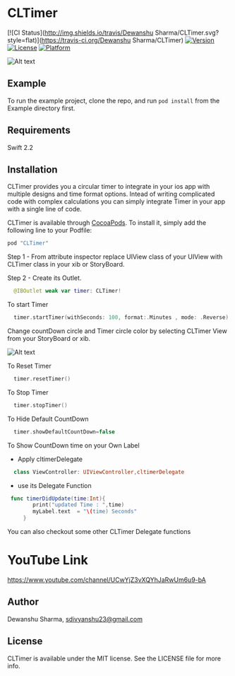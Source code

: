 # CLTimer

[![CI Status](http://img.shields.io/travis/Dewanshu Sharma/CLTimer.svg?style=flat)](https://travis-ci.org/Dewanshu Sharma/CLTimer)
[![Version](https://img.shields.io/cocoapods/v/CLTimer.svg?style=flat)](http://cocoapods.org/pods/CLTimer)
[![License](https://img.shields.io/cocoapods/l/CLTimer.svg?style=flat)](http://cocoapods.org/pods/CLTimer)
[![Platform](https://img.shields.io/cocoapods/p/CLTimer.svg?style=flat)](http://cocoapods.org/pods/CLTimer)

![Alt text](https://s31.postimg.org/j92eliel7/Simulator_Screen_Shot_06_Jul_2016_3_54_19_AM.png "CLTimer beta")


## Example

To run the example project, clone the repo, and run `pod install` from the Example directory first.

## Requirements

Swift 2.2

## Installation

CLTimer provides you a circular timer to integrate in your ios app with multiple designs and time format options. Intead of writing complicated code with complex calculations you can simply integrate Timer in your app with a single line of code.

CLTimer is available through [CocoaPods](http://cocoapods.org). To install
it, simply add the following line to your Podfile:

```ruby
pod "CLTimer"
```

Step 1 - From attribute inspector replace UIView class of your UIView with CLTimer class in your xib or StoryBoard.  

Step 2 - Create its Outlet.  

```swift
  @IBOutlet weak var timer: CLTimer!
```

To start Timer

```swift
  timer.startTimer(withSeconds: 100, format:.Minutes , mode: .Reverse)
```

Change countDown circle and Timer circle color by selecting CLTimer View from your StoryBoard or xib.    


![Alt text](https://s26.postimg.org/tx6ovtreh/jhj.png )   


  



To Reset Timer

```swift
  timer.resetTimer()
```   



To Stop Timer  

```swift
  timer.stopTimer()
```   


To Hide Default CountDown  

```swift
  timer.showDefaultCountDown=false
```   


To Show CountDown time on your Own Label    


- Apply cltimerDelegate
```swift
  class ViewController: UIViewController,cltimerDelegate
```   


- use its Delegate Function  
 
```swift
 func timerDidUpdate(time:Int){
        print("updated Time : ",time)
        myLabel.text  = "\(time) Seconds"
     }
```      




You can also checkout some other CLTimer Delegate functions 


# YouTube Link   

https://www.youtube.com/channel/UCwYjZ3vXQYhJaRwUm6u9-bA

## Author

Dewanshu Sharma, sdivyanshu23@gmail.com

## License

CLTimer is available under the MIT license. See the LICENSE file for more info.
